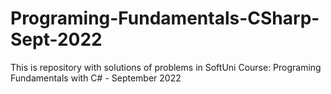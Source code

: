# Programing-Fundamentals-CSharp-Sept-2022
This is repository with solutions of problems in SoftUni Course: Programing Fundamentals with C# - September 2022
